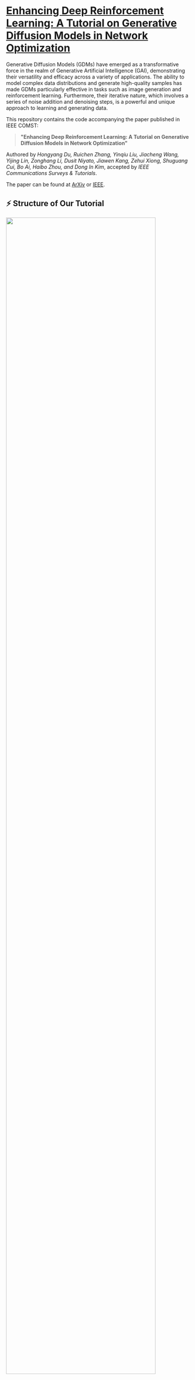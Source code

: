 # [Enhancing Deep Reinforcement Learning: A Tutorial on Generative Diffusion Models in Network Optimization](https://hongyangdu.github.io/GDMOPT/)

Generative Diffusion Models (GDMs) have emerged as a transformative force in the realm of Generative Artificial Intelligence (GAI), demonstrating their versatility and efficacy across a variety of applications. The ability to model complex data distributions and generate high-quality samples has made GDMs particularly effective in tasks such as image generation and reinforcement learning. Furthermore, their iterative nature, which involves a series of noise addition and denoising steps, is a powerful and unique approach to learning and generating data.

This repository contains the code accompanying the paper published in IEEE COMST:

> **"Enhancing Deep Reinforcement Learning: A Tutorial on Generative Diffusion Models in Network Optimization"**

Authored by *Hongyang Du, Ruichen Zhang, Yinqiu Liu, Jiacheng Wang, Yijing Lin, Zonghang Li, Dusit Niyato, Jiawen Kang, Zehui Xiong, Shuguang Cui, Bo Ai, Haibo Zhou, and Dong In Kim*, accepted by *IEEE Communications Surveys & Tutorials*.

The paper can be found at [ArXiv](https://arxiv.org/abs/2308.05384) or [IEEE](https://ieeexplore-ieee-org.remotexs.ntu.edu.sg/document/10529221/).

## ⚡ Structure of Our Tutorial
<img src="images/0.jpg" width = "90%">

We initiate our discussion with the foundational knowledge of GDM and the motivation behind their applications in network optimization. This is followed by exploring GDM’s wide applications and fundamental principles and a comprehensive tutorial outlining the steps for using GDM in network optimization. In the context of intelligent networks, we study the impact of GDM on algorithms, e.g., **Deep Reinforcement Learning (DRL)**, and its implications for key scenarios, e.g., **incentive mechanism design**, **Semantic Communications(SemCom)**, **Internet of Vehicles (IoV) networks**, channel estimation, error correction coding, and channel denoising. We conclude our tutorial by discussing potential future research directions and summarizing the key contributions.

## ⚡ Network Optimization via Generative Diffusion Models

<img src="images/1.png" width = "90%">

GDM training approaches with and without an expert dataset. **Part A** illustrates the GDM training scenario when an expert database is accessible. The process learns from the GDM applications in the image domain: the optimal solution is retrieved from the expert database upon observing an environmental condition, followed by the GDM learning to replicate this optimal solution through forward diffusion and reverse denoising process. **Part B** presents the scenario where no expert database exists. In this case, GDM, with the assistance of a jointly trained solution evaluation network, learns to generate the optimal solution for a given environmental condition by actively exploring the unknown environment.

---

## 🔧 Tutorial with an Example

In this part, we representatively formulate an optimization problem in a wireless network and show a step-bystep tutorial to solve it by using GDMs.

Consider a wireless communication network where a base station with total power *P_T* serves a set of users over multiple orthogonal channels. The objective is to **maximize the sum rate** of all channels by optimally allocating power among the channels. Let *g_n* denote the channel gain for the *n_th* channel and *p_n* denote the power allocated to that channel. The sum rate of all *M* orthogonal channels is given by the sum of their individual rates. Let the noise level be set as *1* without loss of generality for the analysis. The optimization goal is to find the power allocation scheme \{*p_1*, ..., *p_M*\} that maximizes the sum rate *C* under the power budget and the non-negativity constraints as:

<img src="images/3.png" width = "40%">

The dynamic nature of the wireless environment presents a significant challenge, as the values of the channel gains, denoted as \{*g_1*, ..., *g_M*\}, can fluctuate within a range. Therefore, our objective is, **given a set of environmental variables as a condition, to use GDM to denoise the Gaussian noise into the corresponding optimal power allocation scheme under this condition.**

Here, we consider *M= 100*. Specifically, the first 50 channels are in good quality and the last channels are in deep fadings.
```bash
    def state(self):
        # Provide the current state to the agent
        states1 = np.random.uniform(13, 14, 50)
        states2 = np.random.uniform(0, 0.1, 50)
        states = np.concatenate([states1, states2])
        self._laststate = states
        return states
```


## ⚡ Activate Coding Environment

To create a new conda environment, execute the following command:

```bash
conda create --name gdmopt python==3.8
```
<img src="images/4.png" width = "60%">

Activate the created environment with:

```bash
conda activate gdmopt
```

## 📦 Install Required Packages

The following package can be installed using pip:

```bash
pip install tianshou==0.4.11
pip install matplotlib==3.7.3
pip install scipy==1.10.1
```

## 🏃‍♀️ Run the Program

Run `main.py` in the file `Main` to start the program.

For the considered case, in env/utility.py, please set
```bash
actions = torch.abs(actions)
```

To use the software version, place the two .py files from the Software folder into the main directory (replacing the current main file)

<img src="images/show.png" width = "60%">


## 🔍 Check the Results

When is model is training, the following command can be used for checking:
```bash
tensorboard --logdir .
```
<img src="images/7.png" width = "60%">

After the model is well-trained, the following command can be used for inference:
```bash
python main.py --watch --resume-path log/default/diffusion/Jul10-142653/policy.pth
```

## 🔍 Some Insights

*A.* Note that the power allocation problem we consider here is a highly simplified one. In such cases, the performance of GDM is not always superior to DRL. For more realistic optimization problems (such as decision problems involving state transitions), considering combining GDM with DRL could be worthwhile, as is explored in our [D2SAC code](https://github.com/Lizonghang/AGOD) and paper:

["Generative AI-aided Optimization for AI-Generated Content (AIGC) Services in Edge Networks."](https://arxiv.org/abs/2303.13052)

Here, the total utility of all users, which is designed as the objective function to be maximized, can only be calculated after a long period of the allocation process. As a result, a decision-making process, such as allocating user tasks to desired servers, has to be modeled by forming a Markov chain.

*B.* The relationship between GDMs and DRL in intelligent network optimization is not just the substitution or competition but rather a compliment and/or supplement of each other that allows for mutual enhancement and learning. In situations where expert strategies are not available for guidance, GDM can leverage a solution evaluation network during the training phase. This is like the Q-network commonly used in DRL. The solution evaluation network estimates the quality of a given solution, e.g., the power allocation scheme in the discussed example, under specific environmental conditions. This quality assessment guides the GDM during its iterative denoising process. Moreover, other advanced techniques from the DRL field can be adopted to make GDM training even more efficient. For example, the double Q-learning technique, which aims at reducing over-estimation in Q-learning, can be adopted. This approach maintains two Q-networks, using the smaller Q-value for updates, thus offering a conservative estimate and mitigating over-optimistic solution assessments. Incorporating such methods can augment GDM training, promoting robustness and efficiency. 

**C.** Based on recent feedback from researchers employing our network optimization framework, 80% of encountered issues—such as actions getting stuck at boundaries or falling into local optima—are related to external networks and environments aiding diffusion method, including inherent structures like those in DDPG. We advise against directly applying our optimization framework as is, instead, consider using an MLP as the decision output within your own decision-making framework (whether it involves various DRL architectures or multi-agent decision systems). Ensure your algorithm converges before incorporating the diffusion module into your project to facilitate the transition from MLP to diffusion architecture, rather than persistently adjusting parameters. Based on the feedback we received, most issues were resolved using this approach, resulting in performance improvements. However, given the inherent energy consumption issues with diffusion, whether to adopt it should be considered based on the specific problem at hand.

<img src="images/9.png" width = "90%">

Please refer to our tutorial paper for more details.

---

## Citation
If our diffusion-based method can be used in your paper, please help cite:
```bibtex
@article{du2023beyond,
  title={Enhancing Deep Reinforcement Learning: A Tutorial on Generative Diffusion Models in Network Optimization},
  author={Du, Hongyang and Zhang, Ruichen and Liu, Yinqiu and Wang, Jiacheng and Lin, Yijing and Li, Zonghang and Niyato, Dusit and Kang, Jiawen and Xiong, Zehui and Cui, Shuguang and Ai, Bo and Zhou, Haibo and Kim, Dong In},
  journal={IEEE Communications Surveys and Tutorials},
  year={2024}
}
```
